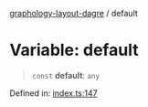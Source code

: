 [graphology-layout-dagre](../wiki/globals) / default

# Variable: default

> `const` **default**: `any`

Defined in: [index.ts:147](https://github.com/jmalena/graphology-layout-dagre/blob/e4dd949e2c703d8313208a3408750cba3cc6d9c8/src/index.ts#L147)
